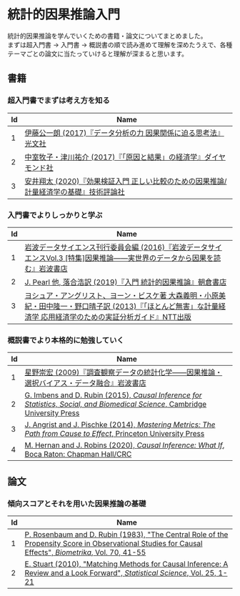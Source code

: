 # 統計的因果推論入門
統計的因果推論を学んでいくための書籍・論文についてまとめました。  
まずは超入門書 -> 入門書 -> 概説書の順で読み進めて理解を深めたうえで、各種テーマごとの論文に当たっていけると理解が深まると思います。

## 書籍
### 超入門書でまずは考え方を知る
|Id|Name|
|-|-|
|1|[伊藤公一朗 (2017)『データ分析の力 因果関係に迫る思考法』光文社](https://www.amazon.co.jp/%E3%83%87%E3%83%BC%E3%82%BF%E5%88%86%E6%9E%90%E3%81%AE%E5%8A%9B-%E5%9B%A0%E6%9E%9C%E9%96%A2%E4%BF%82%E3%81%AB%E8%BF%AB%E3%82%8B%E6%80%9D%E8%80%83%E6%B3%95-%E5%85%89%E6%96%87%E7%A4%BE%E6%96%B0%E6%9B%B8-%E4%BC%8A%E8%97%A4-%E5%85%AC%E4%B8%80%E6%9C%97/dp/4334039863)|  
|2|[中室牧子・津川祐介 (2017)『「原因と結果」の経済学』ダイヤモンド社](https://www.amazon.co.jp/%E3%80%8C%E5%8E%9F%E5%9B%A0%E3%81%A8%E7%B5%90%E6%9E%9C%E3%80%8D%E3%81%AE%E7%B5%8C%E6%B8%88%E5%AD%A6%E2%80%95%E2%80%95%E2%80%95%E3%83%87%E3%83%BC%E3%82%BF%E3%81%8B%E3%82%89%E7%9C%9F%E5%AE%9F%E3%82%92%E8%A6%8B%E6%8A%9C%E3%81%8F%E6%80%9D%E8%80%83%E6%B3%95-%E4%B8%AD%E5%AE%A4%E7%89%A7%E5%AD%90/dp/447803947X/ref=sr_1_1?adgrpid=51990675783&dchild=1&gclid=Cj0KCQjw3qzzBRDnARIsAECmryqTr9vQnRc_fjirZdUwYq9Fm_z5uvn9clFMCe0jU7M2JPP2KWVIuwwaAndhEALw_wcB&hvadid=338543383096&hvdev=c&hvlocphy=1009279&hvnetw=g&hvqmt=e&hvrand=3083489441769443559&hvtargid=aud-758806828496%3Akwd-333359952402&hydadcr=21805_10989639&jp-ad-ap=0&keywords=%E5%8E%9F%E5%9B%A0%E3%81%A8%E7%B5%90%E6%9E%9C%E3%81%AE%E7%B5%8C%E6%B8%88%E5%AD%A6&qid=1584105367&sr=8-1)|  
|3|[安井翔太 (2020)『効果検証入門 正しい比較のための因果推論/計量経済学の基礎』技術評論社](https://www.amazon.co.jp/%E5%8A%B9%E6%9E%9C%E6%A4%9C%E8%A8%BC%E5%85%A5%E9%96%80%E3%80%9C%E6%AD%A3%E3%81%97%E3%81%84%E6%AF%94%E8%BC%83%E3%81%AE%E3%81%9F%E3%82%81%E3%81%AE%E5%9B%A0%E6%9E%9C%E6%8E%A8%E8%AB%96-%E8%A8%88%E9%87%8F%E7%B5%8C%E6%B8%88%E5%AD%A6%E3%81%AE%E5%9F%BA%E7%A4%8E-%E5%AE%89%E4%BA%95-%E7%BF%94%E5%A4%AA/dp/4297111179/ref=sr_1_1?__mk_ja_JP=%E3%82%AB%E3%82%BF%E3%82%AB%E3%83%8A&crid=1OBV7VII6R9AD&dchild=1&keywords=%E5%8A%B9%E6%9E%9C%E6%A4%9C%E8%A8%BC&qid=1584105393&sprefix=%E3%81%93%E3%81%86%E3%81%8B%E3%81%91%E3%82%93%E3%81%97%E3%82%87%E3%81%86%2Caps%2C268&sr=8-1)|
   
### 入門書でよりしっかりと学ぶ
|Id|Name|
|-|-|
|1|[岩波データサイエンス刊行委員会編 (2016)『岩波データサイエンスVol.3 [特集]因果推論――実世界のデータから因果を読む』岩波書店](https://www.amazon.co.jp/%E5%B2%A9%E6%B3%A2%E3%83%87%E3%83%BC%E3%82%BF%E3%82%B5%E3%82%A4%E3%82%A8%E3%83%B3%E3%82%B9-Vol-3-%E5%B2%A9%E6%B3%A2%E3%83%87%E3%83%BC%E3%82%BF%E3%82%B5%E3%82%A4%E3%82%A8%E3%83%B3%E3%82%B9%E5%88%8A%E8%A1%8C%E5%A7%94%E5%93%A1%E4%BC%9A/dp/4000298534/ref=sr_1_1?__mk_ja_JP=%E3%82%AB%E3%82%BF%E3%82%AB%E3%83%8A&crid=2LHKKGKBCT854&dchild=1&keywords=%E5%B2%A9%E6%B3%A2%E3%83%87%E3%83%BC%E3%82%BF%E3%82%B5%E3%82%A4%E3%82%A8%E3%83%B3%E3%82%B9&qid=1584105518&sprefix=%E5%B2%A9%E6%B3%A2%E3%83%87%E3%83%BC%E3%82%BF%2Caps%2C246&sr=8-1)|  
|2|[J. Pearl 他, 落合浩訳 (2019)『入門 統計的因果推論』朝倉書店](https://www.amazon.co.jp/%E5%85%A5%E9%96%80-%E7%B5%B1%E8%A8%88%E7%9A%84%E5%9B%A0%E6%9E%9C%E6%8E%A8%E8%AB%96-Judea-Pearl/dp/4254122411/ref=sr_1_6?__mk_ja_JP=%E3%82%AB%E3%82%BF%E3%82%AB%E3%83%8A&dchild=1&keywords=%E7%B5%B1%E8%A8%88%E7%9A%84%E5%9B%A0%E6%9E%9C%E6%8E%A8%E8%AB%96&qid=1584105567&sr=8-6)|  
|3|[ヨシュア・アングリスト、ヨーン・ビスケ著 大森義明・小原美紀・田中隆一・野口晴子訳 (2013)『「ほとんど無害」な計量経済学 応用経済学のための実証分析ガイド』NTT出版](https://www.amazon.co.jp/%E3%80%8C%E3%81%BB%E3%81%A8%E3%82%93%E3%81%A9%E7%84%A1%E5%AE%B3%E3%80%8D%E3%81%AA%E8%A8%88%E9%87%8F%E7%B5%8C%E6%B8%88%E5%AD%A6%E2%80%95%E5%BF%9C%E7%94%A8%E7%B5%8C%E6%B8%88%E5%AD%A6%E3%81%AE%E3%81%9F%E3%82%81%E3%81%AE%E5%AE%9F%E8%A8%BC%E5%88%86%E6%9E%90%E3%82%AC%E3%82%A4%E3%83%89-%E3%83%A8%E3%82%B7%E3%83%A5%E3%82%A2%E3%83%BB%E3%82%A2%E3%83%B3%E3%82%B0%E3%83%AA%E3%82%B9%E3%83%88/dp/4757122519/ref=sr_1_1?__mk_ja_JP=%E3%82%AB%E3%82%BF%E3%82%AB%E3%83%8A&dchild=1&keywords=%E3%81%BB%E3%81%A8%E3%82%93%E3%81%A9%E7%84%A1%E5%AE%B3&qid=1584105598&sr=8-1)|  
   
### 概説書でより本格的に勉強していく
|Id|Name|
|-|-|
|1|[星野崇宏 (2009)『調査観察データの統計化学――因果推論・選択バイアス・データ融合』岩波書店](https://www.amazon.co.jp/%E8%AA%BF%E6%9F%BB%E8%A6%B3%E5%AF%9F%E3%83%87%E3%83%BC%E3%82%BF%E3%81%AE%E7%B5%B1%E8%A8%88%E7%A7%91%E5%AD%A6%E2%80%95%E5%9B%A0%E6%9E%9C%E6%8E%A8%E8%AB%96%E3%83%BB%E9%81%B8%E6%8A%9E%E3%83%90%E3%82%A4%E3%82%A2%E3%82%B9%E3%83%BB%E3%83%87%E3%83%BC%E3%82%BF%E8%9E%8D%E5%90%88-%E3%82%B7%E3%83%AA%E3%83%BC%E3%82%BA%E7%A2%BA%E7%8E%87%E3%81%A8%E6%83%85%E5%A0%B1%E3%81%AE%E7%A7%91%E5%AD%A6-%E6%98%9F%E9%87%8E-%E5%B4%87%E5%AE%8F/dp/4000069721/ref=sr_1_fkmr0_1?__mk_ja_JP=%E3%82%AB%E3%82%BF%E3%82%AB%E3%83%8A&dchild=1&keywords=%E8%AA%BF%E6%9F%BB%E8%A6%B3%E5%AF%9F%E3%83%87%E3%83%BC%E3%82%BF%E3%81%AE%E7%B5%B1%E8%A8%88%E5%8C%96%E5%AD%A6&qid=1584105930&sr=8-1-fkmr0)|
|2|[G. Imbens and D. Rubin (2015), _Causal Inference for Statistics, Social, and Biomedical Science_, Cambridge University Press](https://www.amazon.co.jp/Causal-Inference-Statistics-Biomedical-Sciences/dp/0521885884/ref=sr_1_1?__mk_ja_JP=%E3%82%AB%E3%82%BF%E3%82%AB%E3%83%8A&dchild=1&keywords=Causal+Inference+for+Statistics%2C+Social%2C+and+Biomedical+Science&qid=1584105905&sr=8-1)|
|3|[J. Angrist and J. Pischke (2014), _Mastering Metrics: The Path from Cause to Effect_, Princeton University Press](https://www.amazon.co.jp/Mastering-Metrics-Path-Cause-Effect/dp/0691152845/ref=sr_1_1?adgrpid=53628805136&dchild=1&gclid=Cj0KCQjw3qzzBRDnARIsAECmryrfWNhwiBLmYRFhmvM1TtaJhderozo80ozaJKWP65dJZevYdIuxjlEaAt74EALw_wcB&hvadid=338564794964&hvdev=c&hvlocphy=1009279&hvnetw=g&hvqmt=e&hvrand=13677210793030631759&hvtargid=aud-758806828496%3Akwd-299833799494&hydadcr=11339_10884778&jp-ad-ap=0&keywords=mastering+metrics&qid=1584105956&sr=8-1)|
|4|[M. Hernan and J. Robins (2020), _Causal Inference: What If_, Boca Raton: Chapman  Hall/CRC](https://www.hsph.harvard.edu/miguel-hernan/causal-inference-book/)|

## 論文
### 傾向スコアとそれを用いた因果推論の基礎
|Id|Name|
|-|-|
|1|[P. Rosenbaum and D. Rubin (1983), "The Central Role of the Propensity Score in Observational Studies for Causal Effects", _Biometrika_, Vol. 70, 41-55](https://academic.oup.com/biomet/article/70/1/41/240879)|
|2|[E. Stuart (2010), "Matching Methods for Causal Inference: A Review and a Look Forward", _Statistical Science_, Vol. 25, 1-21](https://www.ncbi.nlm.nih.gov/pmc/articles/PMC2943670/)|

